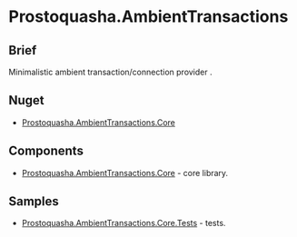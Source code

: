 # Prostoquasha.AmbientTransactions

## Brief
Minimalistic ambient transaction/connection provider .

## Nuget
* [Prostoquasha.AmbientTransactions.Core](https://www.nuget.org/packages/Prostoquasha.AmbientTransactions.Core/)

## Components
* [Prostoquasha.AmbientTransactions.Core](src/cs/IntegrationMocks.Core/README.md) - core library.

## Samples
* [Prostoquasha.AmbientTransactions.Core.Tests](src/cs/Prostoquasha.AmbientTransactions.Core.Tests) - tests.
